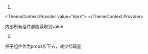 1.

<ThemeContext.Provider value="dark">
  <Toolbar />
</ThemeContext.Provider>

内部所有组件都能读取到value


2.

把子组件作为props传下去，减少代码量